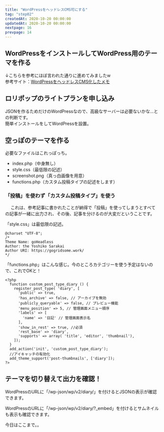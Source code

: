 ```yaml
---
title: "WordPressをヘッドレスCMS可にする"
tag: "step02"
createdAt: 2020-10-20 00:00:00
updatedAt: 2020-10-20 00:00:00
nextpage: 16
prevpage: 14
---
```


## WordPressをインストールしてWordPress用のテーマを作る

↓こちらを参考にほぼ言われた通りに進めてみましたw  
参考サイト：[WordPressをヘッドレスCMS化したメモ](https://trs.mn/blog/2020/02/09/wordpress/)

## ロリポップのライトプランを申し込み

JSONを作るためだけのWordPressなので、高級なサーバーは必要ないかな…との判断です。  
簡単インストールをしてWordPressを設置。

## 空っぽのテーマを作る

必要なファイルはこれっぽっち。

- index.php（中身無し）
- style.css（最低限の記述）
- screenshot.png（真っ白画像を用意）
- functions.php（カスタム投稿タイプの記述をします）

### 「投稿」を使わず「カスタム投稿タイプ」を使う
　
これは、参考記事に書かれたことが納得で「投稿」を使ってしまうとすべての記事が一緒に出力され、その後、記事を分けるのが大変だということです。

「style.css」は最低限の記述。

    @charset "UTF-8";
    /*
    Theme Name: goHeadless
    Author: the Yoshiko Sarakai
    Author URI: https://gogridsome.work/
    */

「functions.php」はこんな感じ。今のところカテゴリーを使う予定はないので、これでOKと！

    <?php
      function custom_post_type_diary () {
        register_post_type( 'diary', [
          'public' => true,
          'has_archive' => false, // アーカイブを無効
          'publicly_queryable' => false, // プレビュー機能
          'menu_position' => 5, // 管理画面メニュー順序
          'labels' => [
            'name' => '日記' // 管理画面表示名
          ],
          'show_in_rest' => true, //必須
          'rest_base' => 'diary',
          'supports' => array( 'title', 'editor', 'thumbnail'),
        ]);
      }
      add_action('init', 'custom_post_type_diary');
      //アイキャッチの有効化
      add_theme_support('post-thumbnails', ['diary']);
    ?>

## テーマを切り替えて出力を確認！

WordPressのURLに「/wp-json/wp/v2/diary/」を付けるとJSONの表示が確認できます。

WordPressのURLに「/wp-json/wp/v2/diary/?_embed」を付けるとサムネイルも表示も確認できます。

今日はここまで。。

